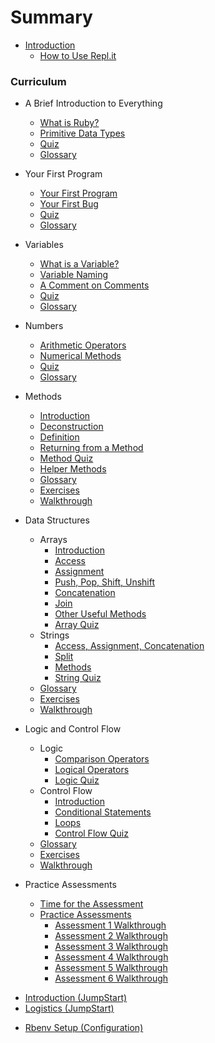 # Summary

* [Introduction](README.md)
  * [How to Use Repl.it](how_to_repl.md)

### Curriculum

* A Brief Introduction to Everything
  * [What is Ruby?](part1-data_types/what_is_ruby.md)
  * [Primitive Data Types](part1-data_types/primitive_data_types.md)
  * [Quiz](part1-data_types/quiz.md)
  * [Glossary](part1-data_types/glossary.md)

* Your First Program
  * [Your First Program](part2-first_program/your_first_program.md)
  * [Your First Bug](part2-first_program/your_first_bug.md)
  * [Quiz](part2-first_program/quiz.md)
  * [Glossary](part2-first_program/glossary.md)

* Variables
  * [What is a Variable?](part3-variables/what_is_a_variable.md)
  * [Variable Naming](part3-variables/variable_naming.md)
  * [A Comment on Comments](part3-variables/comments.md)
  * [Quiz](part3-variables/quiz.md)
  * [Glossary](part3-variables/glossary.md)

* Numbers
  * [Arithmetic Operators](part4-numbers/arithmetic_operators.md)
  * [Numerical Methods](part4-numbers/numerical_methods.md)
  * [Quiz](part4-numbers/quiz.md)
  * [Glossary](part4-numbers/glossary.md)

* Methods
  * [Introduction](part5-methods/method_introduction.md)
  * [Deconstruction](part5-methods/method_deconstruction.md)
  * [Definition](part5-methods/method_definition.md)
  * [Returning from a Method](part5-methods/method_returns.md)
  * [Method Quiz](part5-methods/method_quiz.md)
  * [Helper Methods](part5-methods/helper_methods.md)
  * [Glossary](part5-methods/glossary.md)
  * [Exercises](part5-methods/exercises.md)
  * [Walkthrough](part5-methods/walkthrough.md)

* Data Structures
  * Arrays
    * [Introduction](part6-data_structures/arrays_intro.md)
    * [Access](part6-data_structures/arrays_access.md)
    * [Assignment](part6-data_structures/arrays_assignment.md)
    * [Push, Pop, Shift, Unshift](part6-data_structures/ppsu.md)
    * [Concatenation](part6-data_structures/arrays_concatenation.md)
    * [Join](part6-data_structures/join.md)
    * [Other Useful Methods](part6-data_structures/arrays_methods.md)
    * [Array Quiz](part6-data_structures/array_quiz.md)
  * Strings
    * [Access, Assignment, Concatenation](part6-data_structures/strings_intro.md)
    * [Split](part6-data_structures/split.md)
    * [Methods](part6-data_structures/strings_methods.md)
    * [String Quiz](part6-data_structures/string_quiz.md)
  * [Glossary](part6-data_structures/glossary.md)
  * [Exercises](part6-data_structures/exercises.md)
  * [Walkthrough](part6-data_structures/walkthrough.md)

* Logic and Control Flow
  * Logic
    * [Comparison Operators](part7-control_flow/comparison_operators.md)
    * [Logical Operators](part7-control_flow/logical_operators.md)
    * [Logic Quiz](part7-control_flow/logic_quiz.md)
  * Control Flow
    * [Introduction](part7-control_flow/control_introduction.md)
    * [Conditional Statements](part7-control_flow/conditional_statements.md)
    * [Loops](part7-control_flow/loops.md)
    * [Control Flow Quiz](part7-control_flow/control_quiz.md)
  * [Glossary](part7-control_flow/glossary.md)
  * [Exercises](part7-control_flow/exercises.md)
  * [Walkthrough](part7-control_flow/walkthrough.md)

* Practice Assessments
  * [Time for the Assessment](part8-whats_next/the_time_has_come.md)
  * [Practice Assessments](part8-whats_next/assessments.md)
    * [Assessment 1 Walkthrough](part8-whats_next/walkthrough_one.md)
    * [Assessment 2 Walkthrough](part8-whats_next/walkthrough_two.md)
    * [Assessment 3 Walkthrough](part8-whats_next/walkthrough_three.md)
    * [Assessment 4 Walkthrough](part8-whats_next/walkthrough_four.md)
    * [Assessment 5 Walkthrough](part8-whats_next/walkthrough_five.md)
    * [Assessment 6 Walkthrough](part8-whats_next/walkthrough_six.md)

<!-- JumpStart -->
* [Introduction (JumpStart)](jumpstart/welcome.md)
* [Logistics (JumpStart)](jumpstart/logistics.md)

<!-- Configuration -->
* [Rbenv Setup (Configuration)](configuration/rbenv_setup.md)

